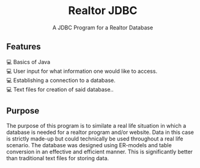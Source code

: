 <h1 align="center">Realtor JDBC</h1>
<p align="center">A JDBC Program for a Realtor Database</p>

## Features
:computer: Basics of Java <br />
:computer: User input for what information one would like to access. <br />
:computer: Establishing a connection to a database. <br />
:computer: Text files for creation of said database.. <br />

## Purpose
The purpose of this program is to similate a real life situation in which a database is needed for a realtor program and/or website. Data in this case is strictly made-up but could technically be used throughout a real life scenario. The database was designed using ER-models and table conversion in an effective and efficient manner. This is significantly better than traditional text files for storing data.
